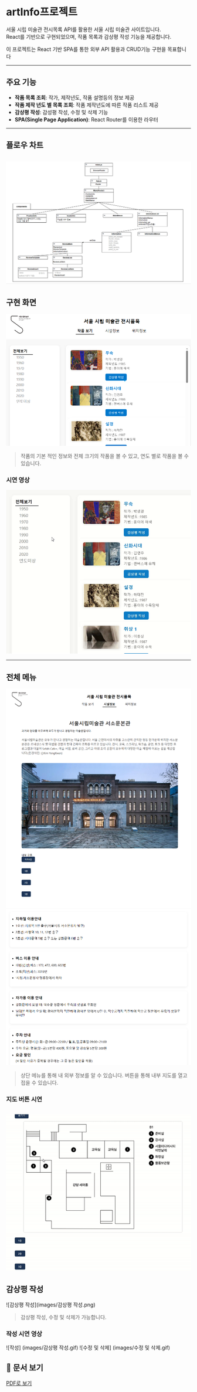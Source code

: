 # artInfo프로젝트
서울 시립 미술관 전시목록 API를 활용한 서울 시립 미술관 사이트입니다.<br>
React를 기반으로 구현되었으며, 작품 목록과 감상평 작성 기능을 제공합니다.

이 프로젝트는 React 기반 SPA를 통한 외부 API 활용과 CRUD기능 구현을 목표합니다

---

## 주요 기능
- **작품 목록 조회**: 작가, 제작년도, 작품 설명등의 정보 제공
- **작품 제작 년도 별 목록 조회**: 작품 제작년도에 따른 작품 리스트 제공
- **감상평 작성**: 감성평 작성, 수정 및 삭제 기능
- **SPA(Single Page Application)**: React Router를 이용한 라우터

---

## 플로우 차트
![플로우차트](images/20250515_161516.png)
---
## 구현 화면
![메인화면](images/main.png)

> 작품의 기본 적인 정보와 전체 크기의 작품을 볼 수 있고, 연도 별로 작품을 볼 수 있습니다.
### 시연 영상
![메인 시연](images/연도선택.gif)

---
## 전체 메뉴
![상단 메뉴](images/localhost_3000_inside.png)
![위치 정보](images/position.png)

> 상단 메뉴를 통해 내 외부 정보를 알 수 있습니다.
> 버튼을 통해 내부 지도를 열고 접을 수 있습니다.
### 지도 버튼 시연
![내부 정보](images/insideinfo.gif)
---
## 감상평 작성
![감상평 작성](images/감상평 작성.png)

> 감상평 작성, 수정 및 삭제가 가능합니다.

### 작성 시연 영상
![작성] (images/감상평 작성.gif)
![수정 및 삭제] (images/수정 및 삭제.gif)



## 📄 문서 보기
[PDF로 보기](https://github.com/jihyuk123979/front_reactProject/blob/main/ReactProject.pdf)
